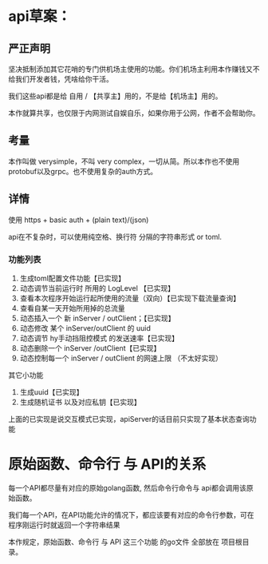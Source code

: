 # api草案：

## 严正声明

坚决抵制添加其它花哨的专门供机场主使用的功能。你们机场主利用本作赚钱又不给我们开发者钱，凭啥给你干活。

我们这些api都是给 自用 / 【共享主】用的，不是给【机场主】用的。

本作就算共享，也仅限于内网测试自娱自乐，如果你用于公网，作者不会帮助你。

## 考量

本作叫做 verysimple，不叫 very complex，一切从简。所以本作也不使用protobuf以及grpc。也不使用复杂的auth方式。

## 详情

使用 https + basic auth + (plain text)/(json)

api在不复杂时，可以使用纯空格、换行符 分隔的字符串形式 or toml.

### 功能列表
1. 生成toml配置文件功能【已实现】
2. 动态调节当前运行时 所用的 LogLevel 【已实现】
3. 查看本次程序开始运行起所使用的流量（双向）【已实现下载流量查询】
4. 查看自某一天开始所用掉的总流量
5. 动态插入一个 新 inServer / outClient；【已实现】
6. 动态修改 某个 inServer/outClient 的 uuid
7. 动态调节 hy手动挡阻控模式 的发送速率【已实现】
8. 动态删除一个 inServer /outClient【已实现】
9. 动态控制每一个 inServer / outClient 的网速上限 （不太好实现）

其它小功能
1. 生成uuid【已实现】
2. 生成随机证书 以及对应私钥【已实现】

上面的已实现是说交互模式已实现，apiServer的话目前只实现了基本状态查询功能

# 原始函数、命令行 与 API的关系

每一个API都尽量有对应的原始golang函数, 然后命令行命令与 api都会调用该原始函数。

我们每一个API，在API功能允许的情况下，都应该要有对应的命令行参数，可在程序刚运行时就返回一个字符串结果

本作规定，原始函数、命令行 与 API 这三个功能 的go文件 全部放在 项目根目录。

